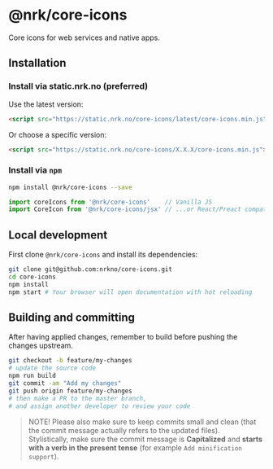 # @nrk/core-icons
Core icons for web services and native apps.

## Installation

### Install via static.nrk.no (preferred)
Use the latest version:
```html
<script src="https://static.nrk.no/core-icons/latest/core-icons.min.js"></script>
```
Or choose a specific version:
```html
<script src="https://static.nrk.no/core-icons/X.X.X/core-icons.min.js"></script>
```

### Install via `npm`
```bash
npm install @nrk/core-icons --save
```

```js
import coreIcons from '@nrk/core-icons'    // Vanilla JS
import CoreIcon from '@nrk/core-icons/jsx' // ...or React/Preact compatible JSX
```

## Local development
First clone `@nrk/core-icons` and install its dependencies:

```bash
git clone git@github.com:nrkno/core-icons.git
cd core-icons
npm install
npm start # Your browser will open documentation with hot reloading
```

## Building and committing
After having applied changes, remember to build before pushing the changes upstream.

```bash
git checkout -b feature/my-changes
# update the source code
npm run build
git commit -am "Add my changes"
git push origin feature/my-changes
# then make a PR to the master branch,
# and assign another developer to review your code
```

> NOTE! Please also make sure to keep commits small and clean (that the commit message actually refers to the updated files).  
> Stylistically, make sure the commit message is **Capitalized** and **starts with a verb in the present tense** (for example `Add minification support`).
